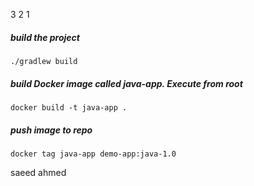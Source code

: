 3
2
1

##### build the project

    ./gradlew build

##### build Docker image called java-app. Execute from root

    docker build -t java-app .
    
##### push image to repo 

    docker tag java-app demo-app:java-1.0

saeed ahmed
    
